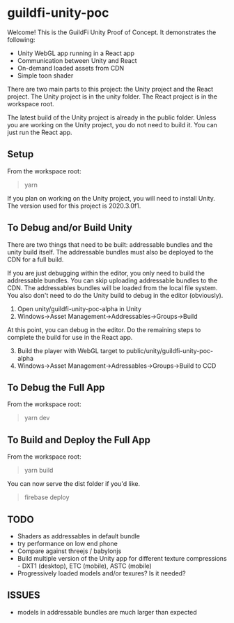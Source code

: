 # guildfi-unity-poc

Welcome!  This is the GuildFi Unity Proof of Concept.  It demonstrates the following:
- Unity WebGL app running in a React app
- Communication between Unity and React
- On-demand loaded assets from CDN
- Simple toon shader

There are two main parts to this project: the Unity project and the React project.  The Unity project is in the unity folder.  The React project is in the workspace root.

The latest build of the Unity project is already in the public folder.  Unless you are working on the Unity project, you do not need to build it.  You can just run the React app.

## Setup

From the workspace root:
> yarn

If you plan on working on the Unity project, you will need to install Unity.  The version used for this project is 2020.3.0f1.

## To Debug and/or Build Unity

There are two things that need to be built: addressable bundles and the unity build itself.  The addressable bundles must also be deployed to the CDN for a full build.

If you are just debugging within the editor, you only need to build the addressable bundles.  You can skip  uploading addressable bundles to the CDN.  The addressables bundles will be loaded from the local file system.  You also don't need to do the Unity build to debug in the editor (obviously).

1. Open unity/guildfi-unity-poc-alpha in Unity
2. Windows->Asset Management->Addressables->Groups->Build

At this point, you can debug in the editor.  Do the remaining steps to complete the build for use in the React app.

3. Build the player with WebGL target to public/unity/guildfi-unity-poc-alpha
4. Windows->Asset Management->Adressables->Groups->Build to CCD

## To Debug the Full App

From the workspace root:
> yarn dev

## To Build and Deploy the Full App

From the workspace root:
> yarn build

You can now serve the dist folder if you'd like.

> firebase deploy

## TODO
- Shaders as addressables in default bundle
- try performance on low end phone
- Compare against threejs / babylonjs
- Build multiple version of the Unity app for different texture compressions - DXT1 (desktop), ETC (mobile), ASTC (mobile)
- Progressively loaded models and/or texures? Is it needed?

## ISSUES
- models in addressable bundles are much larger than expected
  